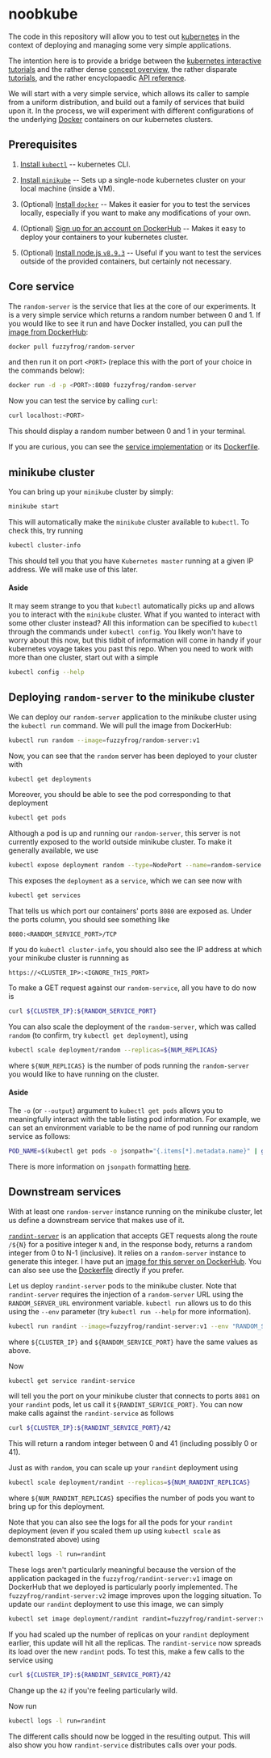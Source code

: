 # noobkube

The code in this repository will allow you to test out
[kubernetes](https://kubernetes.io) in the context of deploying and managing
some very simple applications.

The intention here is to provide a bridge between the [kubernetes interactive
tutorials](https://kubernetes.io/docs/tutorials/kubernetes-basics/) and the
rather dense [concept overview](https://kubernetes.io/docs/concepts/), the
rather disparate [tutorials](https://kubernetes.io/docs/tutorials/), and the
rather encyclopaedic [API reference](https://kubernetes.io/docs/reference/).

We will start with a very simple service, which allows its caller to sample from
a uniform distribution, and build out a family of services that build upon it.
In the process, we will experiment with different configurations of the
underlying [Docker](https://www.docker.com/) containers on our kubernetes
clusters.


## Prerequisites

1. [Install `kubectl`](https://kubernetes.io/docs/tasks/tools/install-kubectl/)
-- kubernetes CLI.

1. [Install `minikube`](https://kubernetes.io/docs/tasks/tools/install-minikube/)
-- Sets up a single-node kubernetes cluster on your local machine (inside a VM).

1. (Optional) [Install `docker`](https://www.docker.com/community-edition) --
Makes it easier for you to test the services locally, especially if you want to
make any modifications of your own.

1. (Optional) [Sign up for an account on DockerHub](https://hub.docker.com/) --
Makes it easy to deploy your containers to your kubernetes cluster.

1. (Optional) [Install node.js `v8.9.3`](https://nodejs.org/en/blog/release/v8.9.3/)
-- Useful if you want to test the services outside of the provided containers,
but certainly not necessary.


## Core service

The `random-server` is the service that lies at the core of our experiments. It
is a very simple service which returns a random number between 0 and 1. If you
would like to see it run and have Docker installed, you can pull the
[image from DockerHub](https://hub.docker.com/r/fuzzyfrog/random-server/):

```bash
docker pull fuzzyfrog/random-server
```

and then run it on port `<PORT>` (replace this with the port of your choice in the
commands below):

```bash
docker run -d -p <PORT>:8080 fuzzyfrog/random-server
```

Now you can test the service by calling `curl`:

```bash
curl localhost:<PORT>
```

This should display a random number between 0 and 1 in your terminal.

If you are curious, you can see the [service implementation](./random-server/index.js)
or its [Dockerfile](./random-server/Dockerfile).


## minikube cluster

You can bring up your `minikube` cluster by
simply:

```bash
minikube start
```

This will automatically make the `minikube` cluster available to `kubectl`. To
check this, try running

```bash
kubectl cluster-info
```

This should tell you that you have `Kubernetes master` running at a given IP
address. We will make use of this later.

#### Aside

It may seem strange to you that `kubectl` automatically picks up and allows you
to interact with the `minikube` cluster. What if you wanted to interact with some
other cluster instead? All this information can be specified to `kubectl` through
the commands under `kubectl config`. You likely won't have to worry about this
now, but this tidbit of information will come in handy if your kubernetes voyage
takes you past this repo. When you need to work with more than one cluster,
start out with a simple

```bash
kubectl config --help
```


## Deploying `random-server` to the minikube cluster

We can deploy our `random-server` application to the minikube cluster using the
`kubectl run` command. We will pull the image from DockerHub:

```bash
kubectl run random --image=fuzzyfrog/random-server:v1
```

Now, you can see that the `random` server has been deployed to your cluster with

```bash
kubectl get deployments
```

Moreover, you should be able to see the pod corresponding to that deployment

```bash
kubectl get pods
```

Although a pod is up and running our `random-server`, this server is not currently
exposed to the world outside minikube cluster. To make it generally available,
we use

```bash
kubectl expose deployment random --type=NodePort --name=random-service --port=8080
```

This exposes the `deployment` as a `service`, which we can see now with

```bash
kubectl get services
```

That tells us which port our containers' ports `8080` are exposed as. Under the
ports column, you should see something like

```
8080:<RANDOM_SERVICE_PORT>/TCP
```

If you do `kubectl cluster-info`, you should also see the IP address at which
your minikube cluster is runnning as

```
https://<CLUSTER_IP>:<IGNORE_THIS_PORT>
```

To make a GET request against our `random-service`, all you have to do now is

```bash
curl ${CLUSTER_IP}:${RANDOM_SERVICE_PORT}
```

You can also scale the deployment of the `random-server`, which was called
`random` (to confirm, try `kubectl get deployment`), using

```bash
kubectl scale deployment/random --replicas=${NUM_REPLICAS}
```

where `${NUM_REPLICAS}` is the number of pods running the `random-server` you
would like to have running on the cluster.


#### Aside

The `-o` (or `--output`) argument to `kubectl get pods` allows you to
meaningfully interact with the table listing pod information. For example,
we can set an environment variable to be the name of pod running our random
service as follows:

```bash
POD_NAME=$(kubectl get pods -o jsonpath="{.items[*].metadata.name}" | grep "random-")
```

There is more information on `jsonpath` formatting [here](https://kubernetes.io/docs/reference/kubectl/jsonpath/).


## Downstream services

With at least one `random-server` instance running on the minikube cluster, let
us define a downstream service that makes use of it.

[`randint-server`](./randint-server/index.js) is an application that accepts
GET requests along the route `/${N}` for a positive integer `N` and, in the
response body, returns a random integer from 0 to N-1 (inclusive). It relies on
a `random-server` instance to generate this integer. I have put an [image for
this server on DockerHub](https://hub.docker.com/r/fuzzyfrog/randint-server/).
You can also see use the [Dockerfile](./randint-server/Dockerfile) directly if
you prefer.

Let us deploy `randint-server` pods to the minikube cluster. Note that
`randint-server` requires the injection of a `random-server` URL using the
`RANDOM_SERVER_URL` environment variable. `kubectl run` allows us to do this
using the `--env` parameter (try `kubectl run --help` for more information).

```bash
kubectl run randint --image=fuzzyfrog/randint-server:v1 --env "RANDOM_SERVER_URL=http://${CLUSTER_IP}:${RANDOM_SERVICE_PORT}"
```

where `${CLUSTER_IP}` and `${RANDOM_SERVICE_PORT}` have the same values as above.

Now

```bash
kubectl get service randint-service
```

will tell you the port on your minikube cluster that connects to ports `8081` on
your `randint` pods, let us call it `${RANDINT_SERVICE_PORT}`. You can now make
calls against the `randint-service` as follows

```bash
curl ${CLUSTER_IP}:${RANDINT_SERVICE_PORT}/42
```

This will return a random integer between 0 and 41 (including possibly 0 or 41).

Just as with `random`, you can scale up your `randint` deployment using

```bash
kubectl scale deployment/randint --replicas=${NUM_RANDINT_REPLICAS}
```

where `${NUM_RANDINT_REPLICAS}` specifies the number of pods you want to bring
up for this deployment.

Note that you can also see the logs for all the pods for your `randint`
deployment (even if you scaled them up using `kubectl scale` as demonstrated
above) using

```bash
kubectl logs -l run=randint
```

These logs aren't particularly meaningful because the version of the application
packaged in the `fuzzyfrog/randint-server:v1` image on DockerHub that we
deployed is particularly poorly implemented. The `fuzzyfrog/randint-server:v2`
image improves upon the logging situation. To update our `randint` deployment
to use this image, we can simply

```bash
kubectl set image deployment/randint randint=fuzzyfrog/randint-server:v2
```

If you had scaled up the number of replicas on your `randint` deployment
earlier, this update will hit all the replicas. The `randint-service` now
spreads its load over the new `randint` pods. To test this, make a few calls
to the service using

```bash
curl ${CLUSTER_IP}:${RANDINT_SERVICE_PORT}/42
```

Change up the `42` if you're feeling particularly wild.

Now run

```bash
kubectl logs -l run=randint
```

The different calls should now be logged in the resulting output. This will
also show you how `randint-service` distributes calls over your pods.